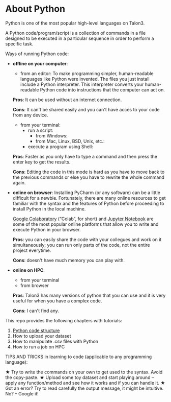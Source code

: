 # About Python 

Python is one of the most popular high-level languages on Talon3. 

A Python code/program/script is a collection of commands in a file designed to be executed in a particular sequence in order to perform a specific task. 

Ways of running Python code:

* **offline on your computer**: 

  * from an editor: To make programming simpler, human-readable languages like Python were invented. The files you just install include a Python interpreter. This interpreter converts your human-readable Python code into instructions that the computer can act on.
  
  **Pros**: It can be used without an internet connection.
  
  **Cons**: It can't be shared easily and you can't have acces to your code from any device.  
  
  * from your terminal: 
    * run a script:
      * from Windows:
      * from Mac, Linux, BSD, Unix, etc.:
    * execute a program using Shell:

  **Pros**: Faster as you only have to type a command and then press the enter key to get the results.
  
  **Cons**: Editing the code in this mode is hard as you have to move back to the previous commands or else you have to rewrite the whole command again.

* **online on browser**: Installing PyCharm (or any software) can be a little difficult for a newbie. Fortunately, there are many online resources to get familiar with the syntax and the features of Python before proceeding to install Python in the local machine.

  [Google Colaboratory](https://colab.research.google.com/notebooks/intro.ipynb) (“Colab”, for short) and [Jupyter Notebook](https://jupyter.org/try) are some of the most popular online platforms that allow you to write and execute Python in your browser.

  **Pros**: you can easily share the code with your collegues and work on it simultaneously; you can run only parts of the code, not the entire project everytime.
  
  **Cons**: doesn't have much memory you can play with.

* **online on HPC**: 
  - from your terminal
  - from browser

  **Pros**: Talon3 has many versions of python that you can use and it is very useful for when you have a complex code.
  
  **Cons**: I can't find any. 

This repo provides the following chapters with tutorials:

1. [Python code structure](https://github.com/UNT-RITS/Tutorials/blob/master/Basic_Python/Python%20code%20structure.md)
2. How to upload your dataset
3. How to manipulate .csv files with Python
4. How to run a job on HPC

TIPS AND TRICKS in learning to code (applicable to any programming language):

  ★	Try to write the commands on your own to get used to the syntax. Avoid the copy-paste.
  ★	Upload some toy dataset and start playing around – apply any function/method and see how it works and if you can handle it.
  ★	Got an error? Try to read carefully the output message, it might be intuitive. No? – Google it!
